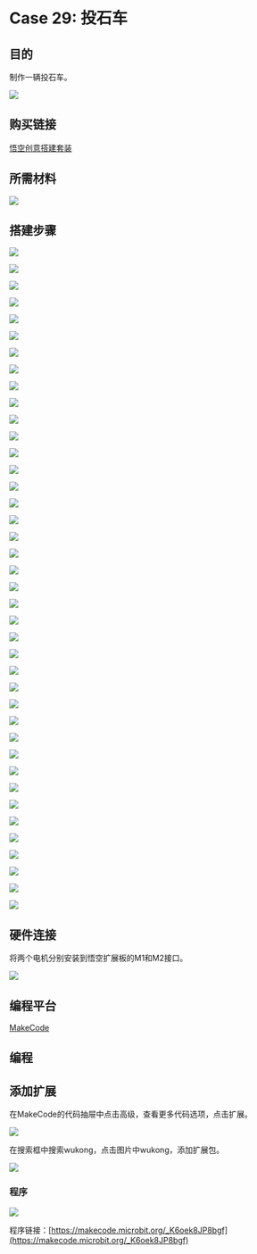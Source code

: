 ﻿---
sidebar_position: 29
sidebar_label: Case 29:投石车
---

# Case 29: 投石车
## 目的
制作一辆投石车。

![](https://wiki-media-ef.oss-cn-hongkong.aliyuncs.com/docs/microbit/building-blocks/wonder-building-kit/images/Wonder-Building-Kit-case-29-01.png)

## 购买链接

[悟空创意搭建套装](https://item.taobao.com/item.htm?id=649813731275&spm=2015.23436601.0.0)

## 所需材料

![](https://wiki-media-ef.oss-cn-hongkong.aliyuncs.com/docs/microbit/building-blocks/wonder-building-kit/images/Wonder-Building-Kit-step-case-29-01.png)

## 搭建步骤


![](https://wiki-media-ef.oss-cn-hongkong.aliyuncs.com/docs/microbit/building-blocks/wonder-building-kit/images/Wonder-Building-Kit-step-case-29-02.png)

![](https://wiki-media-ef.oss-cn-hongkong.aliyuncs.com/docs/microbit/building-blocks/wonder-building-kit/images/Wonder-Building-Kit-step-case-29-03.png)

![](https://wiki-media-ef.oss-cn-hongkong.aliyuncs.com/docs/microbit/building-blocks/wonder-building-kit/images/Wonder-Building-Kit-step-case-29-04.png)

![](https://wiki-media-ef.oss-cn-hongkong.aliyuncs.com/docs/microbit/building-blocks/wonder-building-kit/images/Wonder-Building-Kit-step-case-29-05.png)

![](https://wiki-media-ef.oss-cn-hongkong.aliyuncs.com/docs/microbit/building-blocks/wonder-building-kit/images/Wonder-Building-Kit-step-case-29-06.png)

![](https://wiki-media-ef.oss-cn-hongkong.aliyuncs.com/docs/microbit/building-blocks/wonder-building-kit/images/Wonder-Building-Kit-step-case-29-07.png)

![](https://wiki-media-ef.oss-cn-hongkong.aliyuncs.com/docs/microbit/building-blocks/wonder-building-kit/images/Wonder-Building-Kit-step-case-29-08.png)

![](https://wiki-media-ef.oss-cn-hongkong.aliyuncs.com/docs/microbit/building-blocks/wonder-building-kit/images/Wonder-Building-Kit-step-case-29-09.png)

![](https://wiki-media-ef.oss-cn-hongkong.aliyuncs.com/docs/microbit/building-blocks/wonder-building-kit/images/Wonder-Building-Kit-step-case-29-10.png)

![](https://wiki-media-ef.oss-cn-hongkong.aliyuncs.com/docs/microbit/building-blocks/wonder-building-kit/images/Wonder-Building-Kit-step-case-29-11.png)

![](https://wiki-media-ef.oss-cn-hongkong.aliyuncs.com/docs/microbit/building-blocks/wonder-building-kit/images/Wonder-Building-Kit-step-case-29-12.png)

![](https://wiki-media-ef.oss-cn-hongkong.aliyuncs.com/docs/microbit/building-blocks/wonder-building-kit/images/Wonder-Building-Kit-step-case-29-13.png)

![](https://wiki-media-ef.oss-cn-hongkong.aliyuncs.com/docs/microbit/building-blocks/wonder-building-kit/images/Wonder-Building-Kit-step-case-29-14.png)

![](https://wiki-media-ef.oss-cn-hongkong.aliyuncs.com/docs/microbit/building-blocks/wonder-building-kit/images/Wonder-Building-Kit-step-case-29-15.png)

![](https://wiki-media-ef.oss-cn-hongkong.aliyuncs.com/docs/microbit/building-blocks/wonder-building-kit/images/Wonder-Building-Kit-step-case-29-16.png)

![](https://wiki-media-ef.oss-cn-hongkong.aliyuncs.com/docs/microbit/building-blocks/wonder-building-kit/images/Wonder-Building-Kit-step-case-29-17.png)

![](https://wiki-media-ef.oss-cn-hongkong.aliyuncs.com/docs/microbit/building-blocks/wonder-building-kit/images/Wonder-Building-Kit-step-case-29-18.png)

![](https://wiki-media-ef.oss-cn-hongkong.aliyuncs.com/docs/microbit/building-blocks/wonder-building-kit/images/Wonder-Building-Kit-step-case-29-19.png)

![](https://wiki-media-ef.oss-cn-hongkong.aliyuncs.com/docs/microbit/building-blocks/wonder-building-kit/images/Wonder-Building-Kit-step-case-29-20.png)

![](https://wiki-media-ef.oss-cn-hongkong.aliyuncs.com/docs/microbit/building-blocks/wonder-building-kit/images/Wonder-Building-Kit-step-case-29-21.png)

![](https://wiki-media-ef.oss-cn-hongkong.aliyuncs.com/docs/microbit/building-blocks/wonder-building-kit/images/Wonder-Building-Kit-step-case-29-22.png)

![](https://wiki-media-ef.oss-cn-hongkong.aliyuncs.com/docs/microbit/building-blocks/wonder-building-kit/images/Wonder-Building-Kit-step-case-29-23.png)

![](https://wiki-media-ef.oss-cn-hongkong.aliyuncs.com/docs/microbit/building-blocks/wonder-building-kit/images/Wonder-Building-Kit-step-case-29-24.png)

![](https://wiki-media-ef.oss-cn-hongkong.aliyuncs.com/docs/microbit/building-blocks/wonder-building-kit/images/Wonder-Building-Kit-step-case-29-25.png)

![](https://wiki-media-ef.oss-cn-hongkong.aliyuncs.com/docs/microbit/building-blocks/wonder-building-kit/images/Wonder-Building-Kit-step-case-29-26.png)

![](https://wiki-media-ef.oss-cn-hongkong.aliyuncs.com/docs/microbit/building-blocks/wonder-building-kit/images/Wonder-Building-Kit-step-case-29-27.png)

![](https://wiki-media-ef.oss-cn-hongkong.aliyuncs.com/docs/microbit/building-blocks/wonder-building-kit/images/Wonder-Building-Kit-step-case-29-28.png)

![](https://wiki-media-ef.oss-cn-hongkong.aliyuncs.com/docs/microbit/building-blocks/wonder-building-kit/images/Wonder-Building-Kit-step-case-29-29.png)

![](https://wiki-media-ef.oss-cn-hongkong.aliyuncs.com/docs/microbit/building-blocks/wonder-building-kit/images/Wonder-Building-Kit-step-case-29-30.png)

![](https://wiki-media-ef.oss-cn-hongkong.aliyuncs.com/docs/microbit/building-blocks/wonder-building-kit/images/Wonder-Building-Kit-step-case-29-31.png)

![](https://wiki-media-ef.oss-cn-hongkong.aliyuncs.com/docs/microbit/building-blocks/wonder-building-kit/images/Wonder-Building-Kit-step-case-29-32.png)

![](https://wiki-media-ef.oss-cn-hongkong.aliyuncs.com/docs/microbit/building-blocks/wonder-building-kit/images/Wonder-Building-Kit-step-case-29-33.png)

![](https://wiki-media-ef.oss-cn-hongkong.aliyuncs.com/docs/microbit/building-blocks/wonder-building-kit/images/Wonder-Building-Kit-step-case-29-34.png)

![](https://wiki-media-ef.oss-cn-hongkong.aliyuncs.com/docs/microbit/building-blocks/wonder-building-kit/images/Wonder-Building-Kit-step-case-29-35.png)

![](https://wiki-media-ef.oss-cn-hongkong.aliyuncs.com/docs/microbit/building-blocks/wonder-building-kit/images/Wonder-Building-Kit-step-case-29-36.png)

![](https://wiki-media-ef.oss-cn-hongkong.aliyuncs.com/docs/microbit/building-blocks/wonder-building-kit/images/Wonder-Building-Kit-step-case-29-37.png)

![](https://wiki-media-ef.oss-cn-hongkong.aliyuncs.com/docs/microbit/building-blocks/wonder-building-kit/images/Wonder-Building-Kit-step-case-29-38.png)

![](https://wiki-media-ef.oss-cn-hongkong.aliyuncs.com/docs/microbit/building-blocks/wonder-building-kit/images/Wonder-Building-Kit-step-case-29-39.png)

![](https://wiki-media-ef.oss-cn-hongkong.aliyuncs.com/docs/microbit/building-blocks/wonder-building-kit/images/Wonder-Building-Kit-step-case-29-40.png)

![](https://wiki-media-ef.oss-cn-hongkong.aliyuncs.com/docs/microbit/building-blocks/wonder-building-kit/images/Wonder-Building-Kit-step-case-29-41.png)

## 硬件连接

将两个电机分别安装到悟空扩展板的M1和M2接口。

![](https://wiki-media-ef.oss-cn-hongkong.aliyuncs.com/docs/microbit/building-blocks/wonder-building-kit/images/case-29-06.png)


## 编程平台

[MakeCode](https://makecode.microbit.org/)

## 编程
## 添加扩展
在MakeCode的代码抽屉中点击高级，查看更多代码选项，点击扩展。

![](https://wiki-media-ef.oss-cn-hongkong.aliyuncs.com/docs/microbit/building-blocks/wonder-building-kit/images/Wonder-Building-Kit-case-21-02.png)

在搜索框中搜索wukong，点击图片中wukong，添加扩展包。

![](https://wiki-media-ef.oss-cn-hongkong.aliyuncs.com/docs/microbit/building-blocks/wonder-building-kit/images/Wonder-Building-Kit-case-21-03.png)





### 程序

![](https://wiki-media-ef.oss-cn-hongkong.aliyuncs.com/docs/microbit/building-blocks/wonder-building-kit/images/Wonder-Building-Kit-case-29-04.png)

程序链接：[https://makecode.microbit.org/_K6oek8JP8bgf](https://makecode.microbit.org/_K6oek8JP8bgf)
